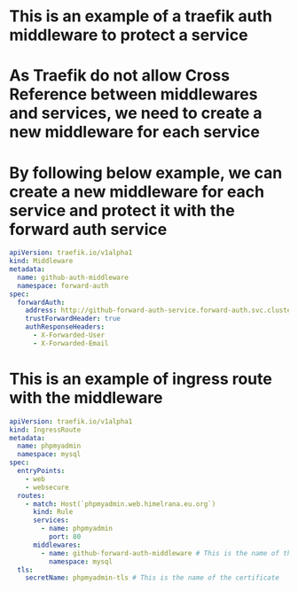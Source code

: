 


# This is an example of a traefik auth middleware to protect a service
# As Traefik do not allow Cross Reference between middlewares and services, we need to create a new middleware for each service
# By following below example, we can create a new middleware for each service and protect it with the forward auth service 

```yaml
apiVersion: traefik.io/v1alpha1
kind: Middleware
metadata:
  name: github-auth-middleware
  namespace: forward-auth
spec:
  forwardAuth:
    address: http://github-forward-auth-service.forward-auth.svc.cluster.local:4181/verify # This is the address of the forward auth service
    trustForwardHeader: true
    authResponseHeaders:
      - X-Forwarded-User
      - X-Forwarded-Email

```

# This is an example of ingress route with the middleware

```yaml
apiVersion: traefik.io/v1alpha1
kind: IngressRoute
metadata:
  name: phpmyadmin
  namespace: mysql
spec:
  entryPoints:
    - web
    - websecure
  routes:
    - match: Host(`phpmyadmin.web.himelrana.eu.org`)
      kind: Rule
      services:
        - name: phpmyadmin
          port: 80
      middlewares:
        - name: github-forward-auth-middleware # This is the name of the middleware
          namespace: mysql
  tls:
    secretName: phpmyadmin-tls # This is the name of the certificate

  ```